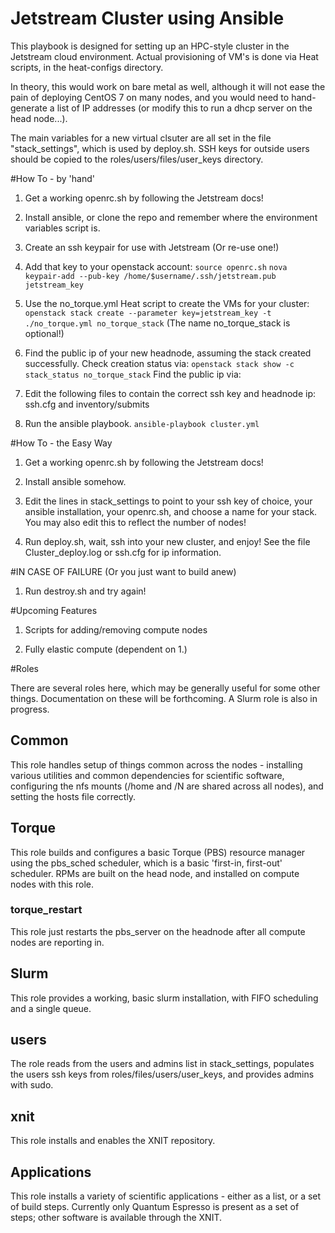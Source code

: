 # Jetstream Cluster using Ansible

This playbook is designed for setting up an HPC-style cluster in the Jetstream cloud environment. Actual provisioning of VM's is done
via Heat scripts, in the heat-configs directory.

In theory, this would work on bare metal as well, although it will not ease the pain of deploying CentOS 7 on many nodes, and you would need
to hand-generate a list of IP addresses (or modify this to run a dhcp server on the head node...). 

The main variables for a new virtual clsuter are all set in 
the file "stack\_settings", which is used by deploy.sh. SSH
keys for outside users should be copied to the
roles/users/files/user\_keys directory.

#How To - by 'hand'
1. Get a working openrc.sh by following the Jetstream docs!

2. Install ansible,  or clone the repo and remember where the 
   environment variables script is.

3. Create an ssh keypair for use with Jetstream (Or re-use one!)

4. Add that key to your openstack account:
`source openrc.sh`
`nova keypair-add --pub-key /home/$username/.ssh/jetstream.pub jetstream_key`

5. Use the no\_torque.yml Heat script to create the VMs for your cluster: 
`openstack stack create --parameter key=jetstream_key -t ./no_torque.yml no_torque_stack`
(The name no\_torque\_stack is optional!)

6. Find the public ip of your new headnode, assuming the stack created
   successfully. Check creation status via:
`openstack stack show -c stack_status no_torque_stack`
  Find the public ip via:

7. Edit the following files to contain the correct ssh key and headnode
   ip: ssh.cfg and inventory/submits

8. Run the ansible playbook. 
   `ansible-playbook cluster.yml`

#How To - the Easy Way
1. Get a working openrc.sh by following the Jetstream docs!

2. Install ansible somehow.

3. Edit the lines in stack\_settings to point to your ssh key
   of choice, your ansible installation, your openrc.sh, and choose
   a name for your stack. You may also edit this to reflect the number
   of nodes!

4. Run deploy.sh, wait, ssh into your new cluster, and enjoy!
   See the file Cluster\_deploy.log or ssh.cfg for ip information.

#IN CASE OF FAILURE (Or you just want to build anew)

1. Run destroy.sh and try again! 

#Upcoming Features

1. Scripts for adding/removing compute nodes

2. Fully elastic compute (dependent on 1.)

#Roles

There are several roles here, which may be generally useful for some other things.
Documentation on these will be forthcoming. A Slurm role is also in progress.

## Common
This role handles setup of things common across the nodes - installing
various utilities and common dependencies for scientific software,
configuring the nfs mounts (/home and /N are shared across all nodes),
and setting the hosts file correctly.

## Torque

This role builds and configures a basic Torque (PBS) resource manager
using the pbs\_sched scheduler, which is a basic 'first-in, first-out'
scheduler. RPMs are built on the head node, and installed on compute
nodes with this role.

### torque\_restart

This role just restarts the pbs\_server on the headnode after all 
compute nodes are reporting in.

## Slurm

This role provides a working, basic slurm installation, with 
FIFO scheduling and a single queue.

## users

The role reads from the users and admins list in stack\_settings,
populates the users ssh keys from roles/files/users/user\_keys,
and provides admins with sudo.

## xnit

This role installs and enables the XNIT repository.

## Applications

This role installs a variety of scientific applications - either
as a list, or a set of build steps. Currently only Quantum Espresso 
is present as a set of steps; other software is available through
the XNIT.

